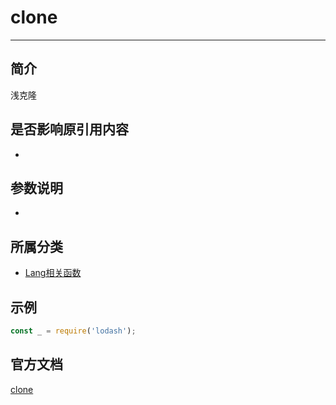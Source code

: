 # clone

---

## 简介

浅克隆

## 是否影响原引用内容

- 

## 参数说明

- 

## 所属分类

- [Lang相关函数](/repository/libraries/Lodash/Lang.md#lang相关函数)

## 示例

```javascript
const _ = require('lodash');

```

## 官方文档

[clone](https://lodash.com/docs/4.17.15#clone)